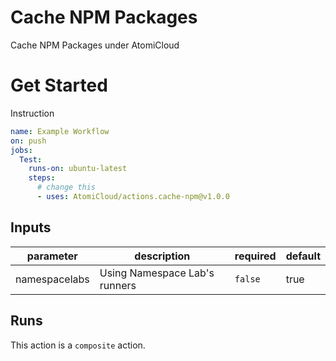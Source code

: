 # Cache NPM Packages

Cache NPM Packages under AtomiCloud

# Get Started

Instruction

```yaml
name: Example Workflow
on: push
jobs:
  Test:
    runs-on: ubuntu-latest
    steps:
      # change this
      - uses: AtomiCloud/actions.cache-npm@v1.0.0
```

<!-- prettier-ignore-start -->
<!-- action-docs-inputs -->
## Inputs

| parameter | description | required | default |
| --- | --- | --- | --- |
| namespacelabs | Using Namespace Lab's runners | `false` | true |
<!-- action-docs-inputs -->

<!-- action-docs-outputs -->

<!-- action-docs-outputs -->

<!-- action-docs-runs -->
## Runs

This action is a `composite` action.
<!-- action-docs-runs -->

<!-- prettier-ignore-end -->
